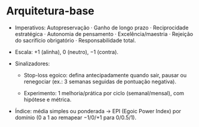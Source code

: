 # Arquitetura-base

- Imperativos: Autopreservação · Ganho de longo prazo · Reciprocidade estratégica · Autonomia de pensamento · Excelência/maestria · Rejeição do sacrifício obrigatório · Responsabilidade total.

- Escala: +1 (alinha), 0 (neutro), −1 (contra).

- Sinalizadores:

  - Stop-loss egoico: defina antecipadamente quando sair, pausar ou renegociar (ex.: 3 semanas seguidas de pontuação negativa).

  - Experimento: 1 melhoria/prática por ciclo (semanal/mensal), com hipótese e métrica.

- Índice: média simples ou ponderada → EPI (Egoic Power Index) por domínio (0 a 1 ao remapear −1/0/+1 para 0/0.5/1).
